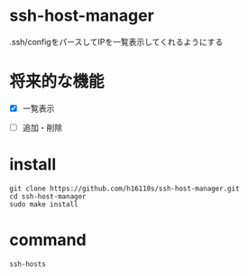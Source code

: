 # ssh-host-manager 

.ssh/configをパースしてIPを一覧表示してくれるようにする


# 将来的な機能
- [x] 一覧表示
- [ ] 追加・削除


# install
```
git clone https://github.com/h16110s/ssh-host-manager.git
cd ssh-host-manager
sudo make install
```


# command
```
ssh-hosts
```